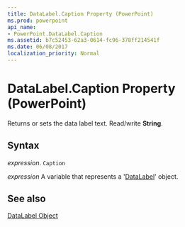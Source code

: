 ```yaml
---
title: DataLabel.Caption Property (PowerPoint)
ms.prod: powerpoint
api_name:
- PowerPoint.DataLabel.Caption
ms.assetid: b7c52453-62a3-0614-fc96-378ff214541f
ms.date: 06/08/2017
localization_priority: Normal
---
```



# DataLabel.Caption Property (PowerPoint)

Returns or sets the data label text. Read/write  **String**.


## Syntax

 _expression_. `Caption`

_expression_ A variable that represents a '[DataLabel](PowerPoint.DataLabel.md)' object.


## See also


[DataLabel Object](PowerPoint.DataLabel.md)

